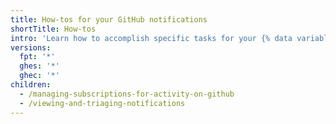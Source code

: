 ```yaml
---
title: How-tos for your GitHub notifications
shortTitle: How-tos
intro: 'Learn how to accomplish specific tasks for your {% data variables.product.github %} notifications.'
versions:
  fpt: '*'
  ghes: '*'
  ghec: '*'
children:
  - /managing-subscriptions-for-activity-on-github
  - /viewing-and-triaging-notifications
---
```


